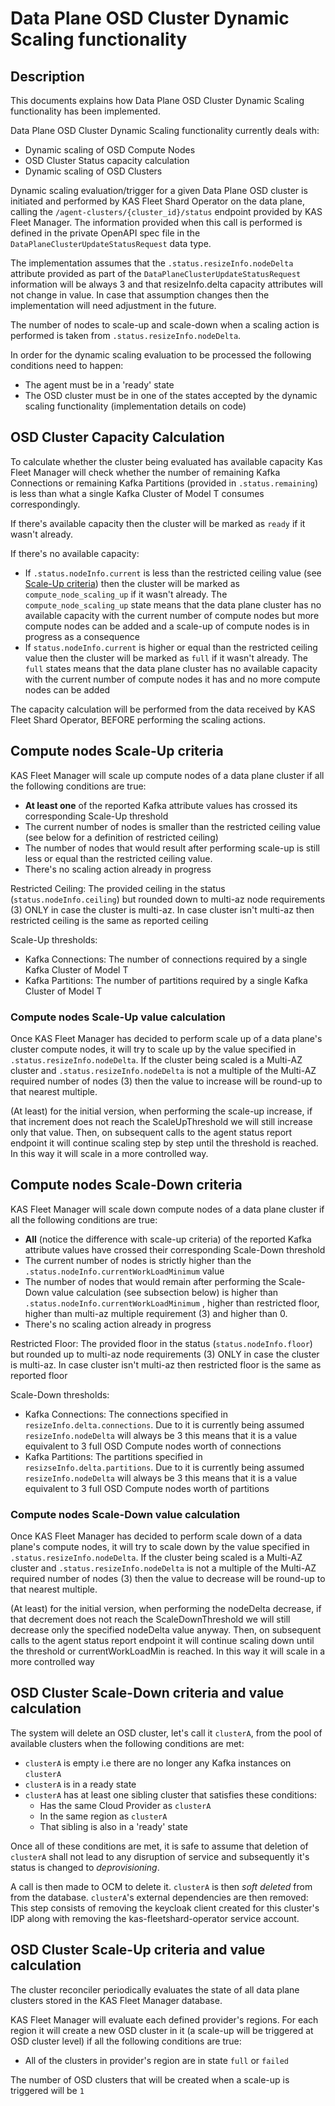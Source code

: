 # Data Plane OSD Cluster Dynamic Scaling functionality

## Description

This documents explains how Data Plane OSD Cluster Dynamic Scaling functionality
has been implemented.

Data Plane OSD Cluster Dynamic Scaling functionality currently deals with:
* Dynamic scaling of OSD Compute Nodes
* OSD Cluster Status capacity calculation
* Dynamic scaling of OSD Clusters

Dynamic scaling evaluation/trigger for a given Data Plane OSD cluster is
initiated and performed by KAS Fleet Shard Operator on the data plane, calling
the `/agent-clusters/{cluster_id}/status` endpoint provided by KAS Fleet Manager.
The information provided when this call is performed is defined in the private
OpenAPI spec file in the `DataPlaneClusterUpdateStatusRequest` data type.

The implementation assumes that the `.status.resizeInfo.nodeDelta` attribute
provided as part of the `DataPlaneClusterUpdateStatusRequest` information
will be always 3 and that resizeInfo.delta capacity attributes will not change
in value. In case that assumption changes then the implementation will need
adjustment in the future.

The number of nodes to scale-up and scale-down when a scaling action is performed
is taken from `.status.resizeInfo.nodeDelta`.

In order for the dynamic scaling evaluation to be processed the following conditions
need to happen:
* The agent must be in a 'ready' state
* The OSD cluster must be in one of the states accepted by the dynamic scaling
  functionality (implementation details on code)

## OSD Cluster Capacity Calculation

To calculate whether the cluster being evaluated has available capacity
Kas Fleet Manager will check whether the number of remaining Kafka Connections
or remaining Kafka Partitions (provided in `.status.remaining`) is less than
what a single Kafka Cluster of Model T consumes correspondingly.

If there's available capacity then the cluster will be marked as `ready` if it
wasn't already.

If there's no available capacity:
* If `.status.nodeInfo.current` is less than the restricted ceiling
  value (see [Scale-Up criteria](#scale-up-criteria)) then the cluster will be
  marked as `compute_node_scaling_up` if it wasn't already. The
  `compute_node_scaling_up` state means that the data plane cluster has no
  available capacity with the current number of compute nodes but more compute
  nodes can be added and a scale-up of compute nodes is in progress as a
  consequence
* If `status.nodeInfo.current` is higher or equal than the restricted ceiling
  value then the cluster will be marked as `full` if it wasn't already. The
  `full` states means that the data plane cluster has no available capacity with
  the current number of compute nodes it has and no more compute nodes can be
  added

The capacity calculation will be performed from the data received by KAS Fleet
Shard Operator, BEFORE performing the scaling actions.

## Compute nodes Scale-Up criteria

KAS Fleet Manager will scale up compute nodes of a data plane cluster if
all the following conditions are true:

* **At least one** of the reported Kafka attribute values has crossed its
  corresponding Scale-Up threshold
* The current number of nodes is smaller than the restricted
  ceiling value (see below for a definition of restricted ceiling)
* The number of nodes that would result after performing scale-up is
  still less or equal than the restricted ceiling value.
* There's no scaling action already in progress

Restricted Ceiling: The provided ceiling in the
status (`status.nodeInfo.ceiling`) but rounded down to  multi-az node
requirements (3) ONLY in case the cluster is multi-az. In case
cluster isn't multi-az then restricted ceiling is the same as reported ceiling

Scale-Up thresholds:
  * Kafka Connections: The number of connections required by a single Kafka Cluster of Model T
  * Kafka Partitions: The number of partitions required by a single Kafka Cluster of Model T

### Compute nodes Scale-Up value calculation

Once KAS Fleet Manager has decided to perform scale up of a data plane's cluster
compute nodes, it will try to scale up by the value specified
in `.status.resizeInfo.nodeDelta`. If the cluster being
scaled is a Multi-AZ cluster and `.status.resizeInfo.nodeDelta` is not a multiple
of the Multi-AZ required number of nodes (3) then the value to increase will be
round-up to that nearest multiple.

(At least) for the initial version, when performing the scale-up increase, if
that increment does not reach the ScaleUpThreshold we will still increase only
that value. Then, on subsequent calls to the agent status report endpoint it
will continue scaling step by step until the threshold is reached. In this way
it will scale in a more controlled way.

## Compute nodes Scale-Down criteria

KAS Fleet Manager will scale down compute nodes of a data plane cluster if all
the following conditions are true:

* **All** (notice the difference with scale-up criteria) of the reported Kafka
  attribute values have crossed their corresponding Scale-Down threshold
* The current number of nodes is strictly higher than
  the `.status.nodeInfo.currentWorkLoadMinimum` value
* The number of nodes that would remain after performing the Scale-Down value
  calculation (see subsection below) is higher
  than `.status.nodeInfo.currentWorkLoadMinimum` , higher than restricted floor,
  higher than multi-az multiple requirement (3) and higher
  than 0.
* There's no scaling action already in progress

Restricted Floor: The provided floor in the
status (`status.nodeInfo.floor`) but rounded up to multi-az node
requirements (3) ONLY in case the cluster is multi-az. In case
cluster isn't multi-az then restricted floor is the same as reported floor

Scale-Down thresholds:
  * Kafka Connections: The connections specified in `resizeInfo.delta.connections`.
    Due to it is currently being assumed `resizeInfo.nodeDelta` will always be
    3 this means that it is a value equivalent to 3 full OSD Compute nodes worth
    of connections
  * Kafka Partitions: The partitions specified in `resizseInfo.delta.partitions`.
    Due to it is currently being assumed `resizeInfo.nodeDelta` will always be 3
    this means that it is a value equivalent to 3 full OSD Compute nodes worth
    of partitions

### Compute nodes Scale-Down value calculation

Once KAS Fleet Manager has decided to perform scale down of a data plane's compute
nodes, it will try to scale down by the value specified
in `.status.resizeInfo.nodeDelta`. If the cluster
being scaled is a Multi-AZ cluster and `.status.resizeInfo.nodeDelta` is not a
multiple of the Multi-AZ required number of nodes (3) then the value to
decrease will be round-up to that nearest multiple.

(At least) for the initial version, when performing the nodeDelta decrease, if
that decrement does not reach the ScaleDownThreshold we will still decrease
only the specified nodeDelta  value anyway. Then, on subsequent calls to the
agent status report endpoint it will continue scaling down until the threshold
or currentWorkLoadMin is reached. In this way it will scale in a more
controlled way

## OSD Cluster Scale-Down criteria and value calculation

The system will delete an OSD cluster, let's call it `clusterA`, from the pool of 
available clusters when the following conditions are met:

  * `clusterA` is empty i.e there are no longer any Kafka instances on `clusterA`
  * `clusterA` is in a ready state
  * `clusterA` has at least one sibling cluster that satisfies these conditions:
    * Has the same Cloud Provider as `clusterA`
    * In the same region as `clusterA`
    * That sibling is also in a 'ready' state

Once all of these conditions are met, it is safe to assume that deletion 
of `clusterA` shall not lead to any disruption of service and subsequently it's 
status is changed to *deprovisioning*. 

A call is then made to OCM to delete it. 
`clusterA` is then *soft deleted* from from the database.
`clusterA`'s external dependencies are then removed: 
This step consists of removing the keycloak client created for this cluster's IDP along with removing the kas-fleetshard-operator service account.

## OSD Cluster Scale-Up criteria and value calculation

The cluster reconciler periodically evaluates the state of all data plane
clusters stored in the KAS Fleet Manager database.

KAS Fleet Manager will evaluate each defined provider's regions. For each
region it will create a new OSD cluster in it (a scale-up will be triggered at
OSD cluster level) if all the following conditions are true:
* All of the clusters in provider's region are in state `full` or `failed`

The number of OSD clusters that will be created when a scale-up is triggered
will be `1`